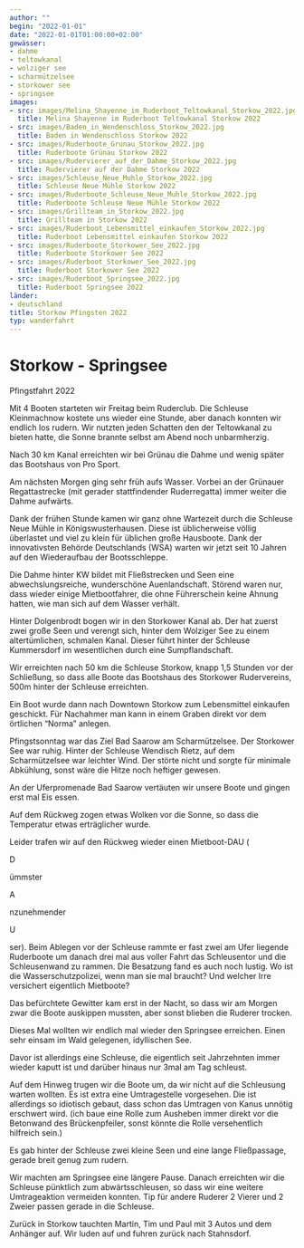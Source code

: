 ```yaml
---
author: ""
begin: "2022-01-01"
date: "2022-01-01T01:00:00+02:00"
gewässer:
- dahme
- teltowkanal
- wolziger see
- scharmützelsee
- storkower see
- springsee
images:
- src: images/Melina_Shayenne_im_Ruderboot_Teltowkanal_Storkow_2022.jpg
  title: Melina Shayenne im Ruderboot Teltowkanal Storkow 2022
- src: images/Baden_in_Wendenschloss_Storkow_2022.jpg
  title: Baden in Wendenschloss Storkow 2022
- src: images/Ruderboote_Grunau_Storkow_2022.jpg
  title: Ruderboote Grünau Storkow 2022
- src: images/Rudervierer_auf_der_Dahme_Storkow_2022.jpg
  title: Rudervierer auf der Dahme Storkow 2022
- src: images/Schleuse_Neue_Muhle_Storkow_2022.jpg
  title: Schleuse Neue Mühle Storkow 2022
- src: images/Ruderboote_Schleuse_Neue_Muhle_Storkow_2022.jpg
  title: Ruderboote Schleuse Neue Mühle Storkow 2022
- src: images/Grillteam_in_Storkow_2022.jpg
  title: Grillteam in Storkow 2022
- src: images/Ruderboot_Lebensmittel_einkaufen_Storkow_2022.jpg
  title: Ruderboot Lebensmittel einkaufen Storkow 2022
- src: images/Ruderboote_Storkower_See_2022.jpg
  title: Ruderboote Storkower See 2022
- src: images/Ruderboot_Storkower_See_2022.jpg
  title: Ruderboot Storkower See 2022
- src: images/Ruderboot_Springsee_2022.jpg
  title: Ruderboot Springsee 2022
länder:
- deutschland
title: Storkow Pfingsten 2022
typ: wanderfahrt
---
```




# Storkow - Springsee


Pfingstfahrt 2022

Mit 4 Booten starteten wir Freitag beim Ruderclub. Die Schleuse Kleinmachnow kostete uns wieder eine Stunde, aber danach konnten wir endlich los rudern. Wir nutzten jeden Schatten den der Teltowkanal zu bieten hatte, die Sonne brannte selbst am Abend noch unbarmherzig.

Nach 30 km Kanal erreichten wir bei Grünau die Dahme und wenig später das Bootshaus von Pro Sport.

Am nächsten Morgen ging sehr früh aufs Wasser. Vorbei an der Grünauer Regattastrecke (mit gerader stattfindender Ruderregatta) immer weiter die Dahme aufwärts.

Dank der frühen Stunde kamen wir ganz ohne Wartezeit durch die Schleuse Neue Mühle in Königswusterhausen. Diese ist üblicherweise völlig überlastet und viel zu klein für üblichen große Hausboote. Dank der innovativsten Behörde Deutschlands (WSA) warten wir jetzt seit 10 Jahren auf den Wiederaufbau der Bootsschleppe.

Die Dahme hinter KW bildet mit Fließstrecken und Seen eine abwechslungsreiche, wunderschöne Auenlandschaft. Störend waren nur, dass wieder einige Mietbootfahrer, die ohne Führerschein keine Ahnung hatten, wie man sich auf dem Wasser verhält.

Hinter Dolgenbrodt bogen wir in den Storkower Kanal ab. Der hat zuerst zwei große Seen und verengt sich, hinter dem Wolziger See zu einem altertümlichen, schmalen Kanal. Dieser führt hinter der Schleuse Kummersdorf im wesentlichen durch eine Sumpflandschaft.

Wir erreichten nach 50 km die Schleuse Storkow, knapp 1,5 Stunden vor der Schließung, so dass alle Boote das Bootshaus des Storkower Rudervereins, 500m hinter der Schleuse erreichten.

Ein Boot wurde dann nach Downtown Storkow zum Lebensmittel einkaufen geschickt. Für Nachahmer man kann in einem Graben direkt vor dem örtlichen “Norma” anlegen.

Pfingstsonntag war das Ziel Bad Saarow am Scharmützelsee. Der Storkower See war ruhig. Hinter der Schleuse Wendisch Rietz, auf dem Scharmützelsee war leichter Wind. Der störte nicht und sorgte für minimale Abkühlung, sonst wäre die Hitze noch heftiger gewesen.

An der Uferpromenade Bad Saarow vertäuten wir unsere Boote und gingen erst mal Eis essen.

Auf dem Rückweg zogen etwas Wolken vor die Sonne, so dass die Temperatur etwas erträglicher wurde.

Leider trafen wir auf den Rückweg wieder einen Mietboot-DAU (

D

ümmster

A

nzunehmender

U

ser). Beim Ablegen vor der Schleuse rammte er fast zwei am Ufer liegende Ruderboote um danach drei mal aus voller Fahrt das Schleusentor und die Schleusenwand zu rammen. Die Besatzung fand es auch noch lustig. Wo ist die Wasserschutzpolizei, wenn man sie mal braucht? Und welcher Irre versichert eigentlich Mietboote?

Das befürchtete Gewitter kam erst in der Nacht, so dass wir am Morgen zwar die Boote auskippen mussten, aber sonst blieben die Ruderer trocken.

Dieses Mal wollten wir endlich mal wieder den Springsee erreichen. Einen sehr einsam im Wald gelegenen, idyllischen See.

Davor ist allerdings eine Schleuse, die eigentlich seit Jahrzehnten immer wieder kaputt ist und darüber hinaus nur 3mal am Tag schleust.

Auf dem Hinweg trugen wir die Boote um, da wir nicht auf die Schleusung warten wollten. Es ist extra eine Umtragestelle vorgesehen. Die ist allerdings so idiotisch gebaut, dass schon das Umtragen von Kanus unnötig erschwert wird. (ich baue eine Rolle zum Ausheben immer direkt vor die Betonwand des Brückenpfeiler, sonst könnte die Rolle versehentlich hilfreich sein.)

Es gab hinter der Schleuse zwei kleine Seen und eine lange Fließpassage, gerade breit genug zum rudern.

Wir machten am Springsee eine längere Pause. Danach erreichten wir die Schleuse pünktlich zum abwärtsschleusen, so dass wir eine weitere Umtrageaktion vermeiden konnten. Tip für andere Ruderer 2 Vierer und 2 Zweier passen gerade in die Schleuse.

Zurück in Storkow tauchten Martin, Tim und Paul mit 3 Autos und dem Anhänger auf. Wir luden auf und fuhren zurück nach Stahnsdorf.

